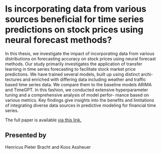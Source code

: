 # Is incorporating data from various sources beneficial for time series predictions on stock prices using neural forecast methods?

In this thesis, we investigate the impact of incorporating data from various distributions on
forecasting accuracy on stock prices using neural forecast methods. Our study primarily
investigates the application of transfer learning in time series forecasting to facilitate stock
market price predictions. We have trained several models, built up using distinct archi-
tectures and enriched with differing data including weather and traffic based time series
data. We compare them to the baseline models ARIMA and TimeGPT. In this fashion, we
conducted extensive hyperparameter tuning and a comprehensive analysis of model perfor-
mance based on various metrics. Key findings give insights into the benefits and limitations
of integrating diverse data sources in predictive modeling for financial time series.

The full paper is available [via this link.](https://github.com/kheuer/bt_timeseries_transfer_learning/blob/main/Is%20incorporating%20data%20from%20various%20sources%20beneficial%20for%20time%20series%20predictions%20on%20stock%20prices%20using%20neural%20forecast%20methods.pdf)


## Presented by
Henricus Pieter Bracht 
and 
Koos Assheuer


